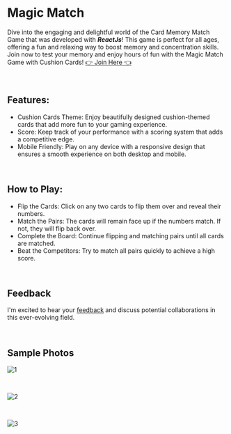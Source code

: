 # Magic Match

Dive into the engaging and delightful world of the Card Memory Match Game that was developed with ***ReactJs***! This game is perfect for all ages, offering a fun and relaxing way to boost memory and concentration skills. Join now to test your memory and enjoy hours of fun with the Magic Match Game with Cushion Cards! [👉 Join Here 👈](https://magic-match-gamma.vercel.app/)

<br>

## Features:
- Cushion Cards Theme: Enjoy beautifully designed cushion-themed cards that add more fun to your gaming experience.
- Score: Keep track of your performance with a scoring system that adds a competitive edge.
- Mobile Friendly: Play on any device with a responsive design that ensures a smooth experience on both desktop and mobile.

<br>


## How to Play:
- Flip the Cards: Click on any two cards to flip them over and reveal their numbers.
- Match the Pairs: The cards will remain face up if the numbers match. If not, they will flip back over.
- Complete the Board: Continue flipping and matching pairs until all cards are matched.
- Beat the Competitors: Try to match all pairs quickly to achieve a high score.


<br>

## Feedback
I'm excited to hear your <u><a href="https://forms.gle/mUQJdnGPey1atnzp9" target="_blank">feedback</a></u> and discuss potential collaborations in this ever-evolving field.



<br>

## Sample Photos 


![1](https://github.com/user-attachments/assets/259d136b-e4aa-4d89-8835-e58c733331d9)

<br>

![2](https://github.com/user-attachments/assets/631e151d-30c4-4ff9-9319-e302b4a0fbb5)

<br>

![3](https://github.com/user-attachments/assets/af738aec-d70e-416b-ae23-feeeede94f49)

<br>
